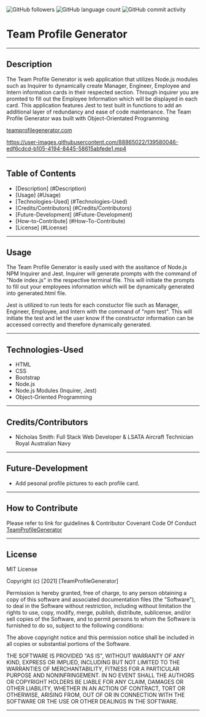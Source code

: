 <img alt="GitHub followers" src="https://img.shields.io/github/followers/N1cholasSmith?style=social">     <img alt="GitHub language count" src="https://img.shields.io/github/languages/count/N1cholasSmith/horiseon-search-engine-optimization?style=social">     <img alt="GitHub commit activity" src="https://img.shields.io/github/commit-activity/w/N1cholasSmith/horiseon-search-engine-optimization?style=social">


# Team Profile Generator

---
## Description
The Team Profile Generator is web application that utilizes Node.js modules such as Inquirer to dynamically create Manager, Engineer, Employee and Intern information cards in their respected section. Through inquirer you are promted to fill out the Employee Information which will be displayed in each card. This application features Jest to test built in functions to add an additional layer of redundancy and ease of code maintenance. The Team Profile Generator was built with Object-Orientated Programming

[teamprofilegenerator.com](https://n1cholassmith.github.io/team-profile-generator/)




https://user-images.githubusercontent.com/88865022/139580046-edf6cdcd-b105-4194-8445-58615abfede1.mp4


---
## Table of Contents
- [Description] (#Description)
- [Usage] (#Usage)
- [Technologies-Used] (#Technologies-Used)
- [Credits/Contributors] (#Credits/Contributors)
- [Future-Development] (#Future-Development)
- [How-to-Contribute] (#How-To-Contribute)
- [License] (#License)
---
## Usage

The Team Profile Generator is easily used with the assitance of Node.js NPM Inquirer and Jest. Inquirer will generate prompts with the command of "Node index.js" in the respective terminal file. This will initiate the prompts to fill out your employees information which will be dynamically generated into generated.html file. 

Jest is utilized to run tests for each constuctor file such as Manager, Engineer, Employee, and Intern with the command of "npm test". This will initiate the test and let the user know if the constructor information can be accessed correctly and therefore dynamically generated. 

---

## Technologies-Used
- HTML
- CSS 
- Bootstrap 
- Node.js
- Node.js Modules (Inquirer, Jest)
- Object-Oriented Programming

---
## Credits/Contributors
- Nicholas Smith: Full Stack Web Developer & LSATA Aircraft Technician Royal Australian Navy

---
## Future-Development
- Add pesonal profile pictures to each profile card.

---
## How to Contribute

Please refer to link for guidelines & Contributor Covenant Code Of Conduct [TeamProfileGenerator](https://www.contributor-covenant.org/)

---
## License
MIT License

Copyright (c) [2021] [TeamProfileGenerator]

Permission is hereby granted, free of charge, to any person obtaining a copy
of this software and associated documentation files (the "Software"), to deal
in the Software without restriction, including without limitation the rights
to use, copy, modify, merge, publish, distribute, sublicense, and/or sell
copies of the Software, and to permit persons to whom the Software is
furnished to do so, subject to the following conditions:

The above copyright notice and this permission notice shall be included in all
copies or substantial portions of the Software.

THE SOFTWARE IS PROVIDED "AS IS", WITHOUT WARRANTY OF ANY KIND, EXPRESS OR
IMPLIED, INCLUDING BUT NOT LIMITED TO THE WARRANTIES OF MERCHANTABILITY,
FITNESS FOR A PARTICULAR PURPOSE AND NONINFRINGEMENT. IN NO EVENT SHALL THE
AUTHORS OR COPYRIGHT HOLDERS BE LIABLE FOR ANY CLAIM, DAMAGES OR OTHER
LIABILITY, WHETHER IN AN ACTION OF CONTRACT, TORT OR OTHERWISE, ARISING FROM,
OUT OF OR IN CONNECTION WITH THE SOFTWARE OR THE USE OR OTHER DEALINGS IN THE
SOFTWARE.

---
